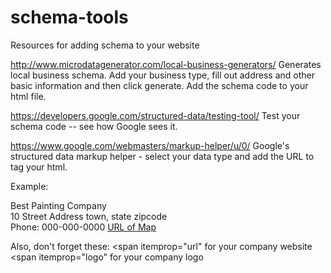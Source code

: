 # schema-tools
Resources for adding schema to your website

http://www.microdatagenerator.com/local-business-generators/
Generates local business schema. Add your business type, fill out address and other basic information and then click generate. Add the schema code to your html file.

https://developers.google.com/structured-data/testing-tool/
Test your schema code -- see how Google sees it.

https://www.google.com/webmasters/markup-helper/u/0/
Google's structured data markup helper - select your data type and add the URL to tag your html.

Example:
<div itemscope itemtype="http://schema.org/HousePainter">
   <span itemprop="name">Best Painting Company</span>
   <div itemprop="address" itemscope itemtype="http://schema.org/PostalAddress">
     <span itemprop="streetAddress">10 Street Address</span>
     <span itemprop="addressLocality">town</span>,
     <span itemprop="addressRegion">state</span>
     <span itemprop="postalCode">zipcode</span>
   </div>
   Phone: <span itemprop="telephone">000-000-0000</span>
   <a href="map url" itemprop="maps">URL of Map</a>
</div> 

Also, don't forget these:
<span itemprop="url" for your company website
<span itemprop="logo" for your company logo
